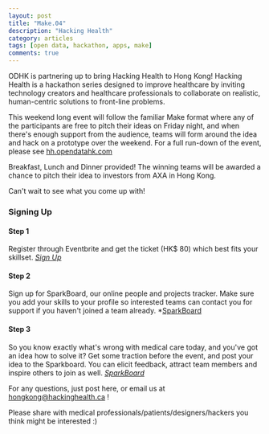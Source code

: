 ```yaml
---
layout: post
title: "Make.04"
description: "Hacking Health"
category: articles
tags: [open data, hackathon, apps, make]
comments: true
---
```

ODHK is partnering up to bring Hacking Health to Hong Kong! Hacking Health is a hackathon series designed to improve healthcare by inviting technology creators and healthcare professionals to collaborate on realistic, human-centric solutions to front-line problems.

This weekend long event will follow the familiar Make format where any of the participants are free to pitch their ideas on Friday night, and when there's enough support from the audience, teams will form around the idea and hack on a prototype over the weekend. For a full run-down of the event, please see [hh.opendatahk.com](http://hh.opendatahk.com)

Breakfast, Lunch and Dinner provided! The winning teams will be awarded a chance to pitch their idea to investors from AXA in Hong Kong. 

Can't wait to see what you come up with! 

### Signing Up

#### Step 1
Register through Eventbrite and get the ticket (HK$ 80) which best fits your skillset. *[Sign Up](http://hhhk.eventbrite.com/)*

#### Step 2
Sign up for SparkBoard, our online people and projects tracker. Make sure you add your skills to your profile so interested teams can contact you for support if you haven't joined a team already. *[SparkBoard](http://hh-hongkong.sparkboard.com/)

#### Step 3
So you know exactly what's wrong with medical care today, and you've got an idea how to solve it? Get some traction before the event, and post your idea to the Sparkboard. You can elicit feedback, attract team members and inspire others to join as well. *[SparkBoard](http://hh-hongkong.sparkboard.com/)*

For any questions, just post here, or email us at [hongkong@hackinghealth.ca](mailto:hongkong@hackinghealth.ca) ! 

Please share with medical professionals/patients/designers/hackers you think might be interested :)
